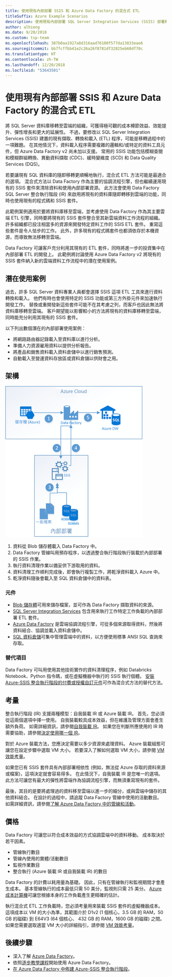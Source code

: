 ```yaml
---
title: 使用現有內部部署 SSIS 和 Azure Data Factory 的混合式 ETL
titleSuffix: Azure Example Scenarios
description: 使用現有內部部署 SQL Server Integration Services (SSIS) 部署和 Azure Data Factory 的混合式 ETL
author: alhieng
ms.date: 9/20/2018
ms.custom: tsp-team
ms.openlocfilehash: 387b0aa1927a8d316aad76100f577da13833eae6
ms.sourcegitcommit: bb7fcffbb41e2c26a26f8781df32825eb60df70c
ms.translationtype: HT
ms.contentlocale: zh-TW
ms.lasthandoff: 12/20/2018
ms.locfileid: "53643501"
---
```

# <a name="hybrid-etl-with-existing-on-premises-ssis-and-azure-data-factory"></a>使用現有內部部署 SSIS 和 Azure Data Factory 的混合式 ETL

將 SQL Server 資料庫移轉至雲端的組織，可獲得極可觀的成本樽節效益、效能提升、彈性增長和更大的延展性。 不過，要修改以 SQL Server Integration Services (SSIS) 建置的現有擷取、轉換和載入 (ETL) 程序，可能是移轉過程中的一項難題。 在其他情況下，資料載入程序需要複雜的邏輯和/或特定的資料工具元件，但 Azure Data Factory v2 尚未加以支援。 常用的 SSIS 功能包括模糊查閱和模糊群組轉換、異動資料擷取 (CDC)、緩時變維度 (SCD) 和 Data Quality Services (DQS)。

若要讓現有 SQL 資料庫的隨即移轉更順暢地執行，混合式 ETL 方法可能是最適合的選項。 混合式方法以 Data Factory 作為主要的協調流程引擎，但也繼續運用現有的 SSIS 套件來清除資料和使用內部部署資源。 此方法會使用 Data Factory SQL Server 整合執行階段 (IR) 來啟用將現有的資料庫隨即轉移到雲端的功能，同時也使用現有的程式碼和 SSIS 套件。

此範例案例適用於要將資料庫移至雲端，並考慮使用 Data Factory 作為其主要雲端 ETL 引擎，同時要將現有的 SSIS 套件整合至其新雲端資料工作流程的組織。 許多組織都已投注相當多的資源來開發特定資料工作的 SSIS ETL 套件。 重寫這些套件是令人怯步的工作。 此外，許多現有的程式碼套件也都須依存於本機資源，而導致無法移轉至雲端。

Data Factory 可讓客戶充分利用其現有的 ETL 套件，同時將進一步的投資集中在內部部署 ETL 的開發上。 此範例將討論使用 Azure Data Factory v2 將現有的 SSIS 套件納入新的雲端資料工作流程中的潛在使用案例。

## <a name="potential-use-cases"></a>潛在使用案例

過去，許多 SQL Server 資料專業人員都會選擇 SSIS 這項 ETL 工具來進行資料轉換和載入。 他們有時也會使用特定的 SSIS 功能或第三方外掛元件來加速執行開發工作。 替換或重開發新這些套件可能不在其考慮之列，而客戶也因此無法將資料庫移轉至雲端。 客戶期望能以影響較小的方法將現有的資料庫移轉至雲端，同時能充分利用其現有的 SSIS 套件。

以下列出數個潛在的內部部署使用案例：

- 將網路路由器記錄載入至資料庫以進行分析。
- 準備人力資源雇用資料以提供分析報告。
- 將產品和銷售資料載入資料倉儲中以進行銷售預測。
- 自動載入至營運資料存放區或資料倉儲以供財會之用。

## <a name="architecture"></a>架構

![概述使用 Azure Data Factory 的混合式 ETL 程序架構][architecture-diagram]

1. 資料從 Blob 儲存體載入 Data Factory 中。
2. Data Factory 管線叫用預存程序，以透過整合執行階段執行裝載於內部部署的 SSIS 作業。
3. 執行資料清理作業以備妥供下游取用的資料。
4. 資料清理工作順利完成後，即會執行複製工作，將乾淨資料載入 Azure 中。
5. 乾淨資料隨後會載入至 SQL 資料倉儲中的資料表。

### <a name="components"></a>元件

- [Blob 儲存體][docs-blob-storage]可用來儲存檔案，並可作為 Data Factory 擷取資料的來源。
- [SQL Server Integration Services][docs-ssis] 包含用來執行工作特定工作負載的內部部署 ETL 套件。
- [Azure Data Factory][docs-data-factory] 是雲端協調流程引擎，可從多個來源取得資料，然後將資料結合、協調並載入資料倉儲中。
- [SQL 資料倉儲][docs-sql-data-warehouse]可集中管理雲端中的資料，以方便使用標準 ANSI SQL 查詢來存取。

### <a name="alternatives"></a>替代項目

Data Factory 可叫用使用其他技術實作的資料清理程序，例如 Databricks Notebook、Python 指令碼，或在虛擬機器中執行的 SSIS 執行個體。 [安裝 Azure-SSIS 整合執行階段的付費或授權自訂元件](/azure/data-factory/how-to-develop-azure-ssis-ir-licensed-components)可作為混合式方法的替代方法。

## <a name="considerations"></a>考量

整合執行階段 (IR) 支援兩種模型：自我裝載 IR 或 Azure 裝載 IR。 首先，您必須從這兩個選項中擇一使用。 自我裝載較具成本效益，但在維護及管理方面會產生額外負荷。 如需詳細資訊，請參閱[自我裝載 IR](/azure/data-factory/concepts-integration-runtime#self-hosted-integration-runtime)。 如果您在判斷所應使用的 IR 時需要協助，請參閱[決定使用哪一個 IR](/azure/data-factory/concepts-integration-runtime#determining-which-ir-to-use)。

對於 Azure 裝載方法，您應決定需要以多少資源來處理資料。 Azure 裝載組態可讓您在設定步驟中選取 VM 大小。 若要深入了解如何選取 VM 大小，請參閱 [VM 效能考量](/azure/cloud-services/cloud-services-sizes-specs#performance-considerations)。

如果您已有 SSIS 套件具有內部部署相依性 (例如，無法從 Azure 存取的資料來源或檔案)，這項決定就會容易得多。 在此情況下，自我裝載 IR 是您唯一的選項。 此方法可讓您有最大的彈性將雲端作為協調流程引擎，而無須重寫現有的套件。

最後，其目的是要將處理過的資料移至雲端以進一步的細分，或與雲端中儲存的其他資料結合。 在設計的過程中，請追蹤 Data Factory 管線中使用的活動數目。 如需詳細資訊，請參閱[了解 Azure Data Factory 中的管線和活動](/azure/data-factory/concepts-pipelines-activities)。

## <a name="pricing"></a>價格

Data Factory 可讓您以符合成本效益的方式協調雲端中的資料移動。 成本取決於若干因素。

- 管線執行數目
- 管線內使用的實體/活動數目
- 監視作業數目
- 整合執行 (Azure 裝載 IR 或自我裝載 IR) 的數目

Data Factory 的計費以耗用量為基礎。 因此，只有在管線執行和監視期間才會產生成本。 基本管線執行的成本最低只需 50 美分，監視則只需 25 美分。 [Azure 成本計算機](https://azure.microsoft.com/pricing/calculator/)可讓您根據本身的工作負載產生更精確的估計。

執行混合式 ETL 工作負載時，您必須考量用來裝載 SSIS 套件的虛擬機器成本。 這項成本以 VM 的大小為準，其範圍介於 D1v2 (1 個核心，3.5 GB 的 RAM，50 GB 的磁碟) 到 E64V3 (64 個核心、 432 GB 的 RAM，1600 GB 的磁碟) 之間。 如果您需要選取適當 VM 大小的詳細指引，請參閱 [VM 效能考量](/azure/cloud-services/cloud-services-sizes-specs#performance-considerations)。

## <a name="next-steps"></a>後續步驟

- 深入了解 [Azure Data Factory](https://azure.microsoft.com/services/data-factory/)。
- 依照[逐步教學課程](/azure/data-factory/#step-by-step-tutorials)開始使用 Azure Data Factory。
- [在 Azure Data Factory 中佈建 Azure-SSIS 整合執行階段](/azure/data-factory/tutorial-deploy-ssis-packages-azure)。

<!-- links -->
[architecture-diagram]: ./media/architecture-diagram-hybrid-etl-with-adf.png
[small-pricing]: https://azure.com/e/
[medium-pricing]: https://azure.com/e/
[large-pricing]: https://azure.com/e/
[availability]: /azure/architecture/checklist/availability
[resource-groups]: /azure/azure-resource-manager/resource-group-overview
[resiliency]: /azure/architecture/resiliency/
[security]: /azure/security/
[scalability]: /azure/architecture/checklist/scalability
[docs-blob-storage]: /azure/storage/blobs/
[docs-data-factory]: /azure/data-factory/introduction
[docs-resource-groups]: /azure/azure-resource-manager/resource-group-overview
[docs-ssis]: /sql/integration-services/sql-server-integration-services
[docs-sql-data-warehouse]: /azure/sql-data-warehouse/sql-data-warehouse-overview-what-is

